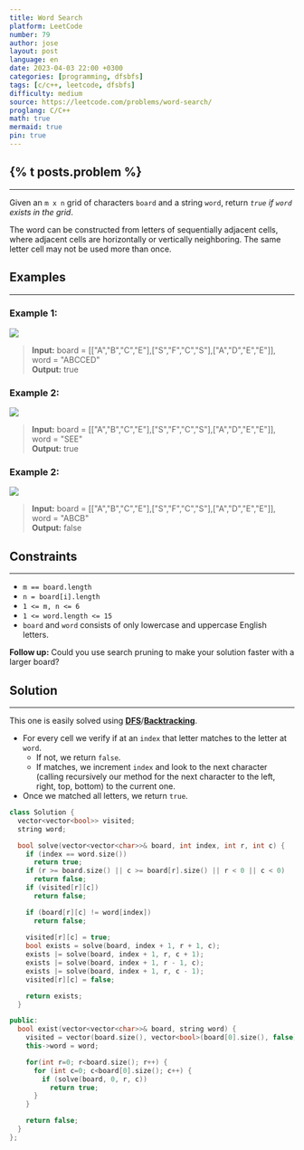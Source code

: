 ```yaml
---
title: Word Search
platform: LeetCode
number: 79
author: jose
layout: post
language: en
date: 2023-04-03 22:00 +0300
categories: [programming, dfsbfs]
tags: [c/c++, leetcode, dfsbfs]
difficulty: medium
source: https://leetcode.com/problems/word-search/
proglang: C/C++
math: true
mermaid: true
pin: true
---
```

## {% t posts.problem %}
---
Given an `m x n` grid of characters `board` and a string `word`, return *`true` if `word` exists in the grid*.  

The word can be constructed from letters of sequentially adjacent cells, where adjacent cells are horizontally or vertically neighboring. The same letter cell may not be used more than once.  

## Examples
---
### **Example 1:**
<img src="https://assets.leetcode.com/uploads/2020/11/04/word2.jpg" />  

>**Input:** board = [["A","B","C","E"],["S","F","C","S"],["A","D","E","E"]], word = "ABCCED"  
>**Output:** true  

### **Example 2:**
<img src="https://assets.leetcode.com/uploads/2020/11/04/word-1.jpg" />  

>**Input:** board = [["A","B","C","E"],["S","F","C","S"],["A","D","E","E"]], word = "SEE"  
>**Output:** true  

### **Example 2:**
<img src="https://assets.leetcode.com/uploads/2020/10/15/word3.jpg" />  

>**Input:** board = [["A","B","C","E"],["S","F","C","S"],["A","D","E","E"]], word = "ABCB"  
>**Output:** false  

## Constraints
---
- `m == board.length`  
- `n = board[i].length`  
- `1 <= m, n <= 6`  
- `1 <= word.length <= 15`  
- `board` and `word` consists of only lowercase and uppercase English letters.  

**Follow up:** Could you use search pruning to make your solution faster with a larger board?

## Solution
---
This one is easily solved using **[DFS](/categories/dfsbfs/)**/**[Backtracking](/categories/bt/)**.  
- For every cell we verify if at an `index` that letter matches to the letter at `word`.  
  - If not, we return `false`.  
  - If matches, we increment `index` and look to the next character (calling recursively our method for the next character to the left, right, top, bottom) to the current one.  
- Once we matched all letters, we return `true`.

```c++
class Solution {
  vector<vector<bool>> visited;
  string word;

  bool solve(vector<vector<char>>& board, int index, int r, int c) {
    if (index == word.size())
      return true;
    if (r >= board.size() || c >= board[r].size() || r < 0 || c < 0)
      return false;
    if (visited[r][c])
      return false;

    if (board[r][c] != word[index])
      return false;
    
    visited[r][c] = true;
    bool exists = solve(board, index + 1, r + 1, c);
    exists |= solve(board, index + 1, r, c + 1);
    exists |= solve(board, index + 1, r - 1, c);
    exists |= solve(board, index + 1, r, c - 1);
    visited[r][c] = false;

    return exists;
  }

public:
  bool exist(vector<vector<char>>& board, string word) {
    visited = vector(board.size(), vector<bool>(board[0].size(), false));
    this->word = word;

    for(int r=0; r<board.size(); r++) {
      for (int c=0; c<board[0].size(); c++) {
        if (solve(board, 0, r, c))
          return true;
      }
    }

    return false;
  }
};
```
